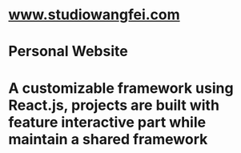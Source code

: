 # www.studiowangfei.com
# Personal Website
# A customizable framework using React.js, projects are built with feature interactive part while maintain a shared framework 

